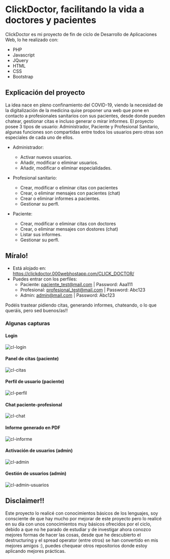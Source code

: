 # ClickDoctor, facilitando la vida a doctores y pacientes

ClickDoctor es mi proyecto de fin de ciclo de Desarrollo de Aplicaciones Web, lo he realizado con: 
- PHP
- Javascript
- JQuery
- HTML
- CSS
- Bootstrap 

## Explicación del proyecto
La idea nace en pleno confinamiento del COVID-19, viendo la necesidad de la digitalización de la medicina quise proponer una web que pone en contacto a profesionales sanitarios con sus pacientes, desde donde pueden chatear, gestionar citas e incluso generar o mirar informes. 
El proyecto posee 3 tipos de usuario: Administrador, Paciente y Profesional Sanitario, algunas funciones son compartidas entre todos los usuarios pero otras son especiales de cada uno de ellos. 
- Administrador: 
  - Activar nuevos usuarios.
  - Añadir, modificar o eliminar usuarios.
  - Añadir, modificar o eliminar especialidades. 
  
- Profesional sanitario: 
  - Crear, modificar o eliminar citas con pacientes
  - Crear, o eliminar mensajes con pacientes (chat)
  - Crear o eliminar informes a pacientes.
  - Gestionar su perfl. 

- Paciente: 
  - Crear, modificar o eliminar citas con doctores
  - Crear, o eliminar mensajes con dostores (chat)
  - Listar sus informes.
  - Gestionar su perfl. 

## Míralo! 
- Está alojado en: https://clickdoctor.000webhostapp.com/CLICK_DOCTOR/
- Puedes entrar con los perfiles: 
  - Paciente: paciente_test@mail.com | Password: Aaa111
  - Profesional: profesional_test@mail.com | Password: Abc123
  - Admin: admin@mail.com | Password: Abc123

Podéis trastear pidiendo citas, generando informes, chateando, o lo que queráis, pero sed buenos/as!! 

### Algunas capturas 

#### Login
![cl-login](https://user-images.githubusercontent.com/49437724/123259766-23f0ed00-d4f5-11eb-9d97-c25c47f40de0.PNG)

#### Panel de citas (paciente)
![cl-citas](https://user-images.githubusercontent.com/49437724/123259821-3539f980-d4f5-11eb-89ed-61e3c1723134.PNG)

#### Perfil de usuario (paciente)
![cl-perfil](https://user-images.githubusercontent.com/49437724/123259885-45ea6f80-d4f5-11eb-959c-31728a17996b.PNG)

#### Chat paciente-profesional
![cl-chat](https://user-images.githubusercontent.com/49437724/123259995-631f3e00-d4f5-11eb-8245-7f2ec49b936e.PNG)

#### Informe generado en PDF 
![cl-informe](https://user-images.githubusercontent.com/49437724/123260366-c5783e80-d4f5-11eb-96b8-6f03baddda31.PNG)

#### Activación de usuarios (admin)
![cl-admin](https://user-images.githubusercontent.com/49437724/123261193-ba71de00-d4f6-11eb-8b39-2dbd9e9e489a.PNG)

#### Gestión de usuarios (admin)
![cl-admin-usuarios](https://user-images.githubusercontent.com/49437724/123261231-c493dc80-d4f6-11eb-9634-1f06d46eaaf9.PNG)



## Disclaimer!!
Este proyecto lo realicé con conocimientos básicos de los lenguajes, soy consciente de que hay mucho por mejorar de este proyecto pero lo realicé en su día con unos conocimientos muy básicos ofrecidos por el ciclo, debido a que no he parado de estudiar y de investigar ahora conozco mejores formas de hacer las cosas, desde que he descubierto el destructuring y el spread operator (entre otros) se han convertido en mis mejores amigos :), puedes chequear otros repositorios donde estoy aplicando mejores prácticas. 
